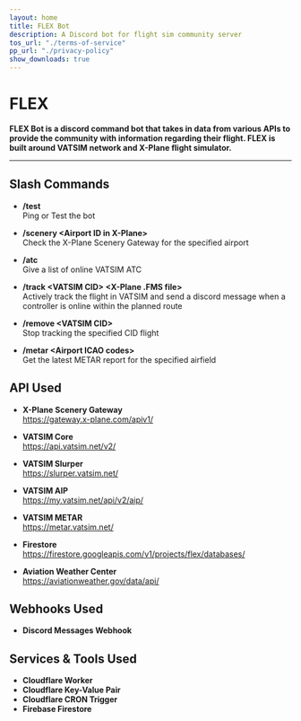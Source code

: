 ```yaml
---
layout: home
title: FLEX Bot
description: A Discord bot for flight sim community server
tos_url: "./terms-of-service"
pp_url: "./privacy-policy"
show_downloads: true
---
```


# FLEX
**FLEX Bot is a discord command bot that takes in data from various APIs to provide the community with information regarding their flight. FLEX is built around VATSIM network and X-Plane flight simulator.**  

* * *

## Slash Commands ##
* **/test**  
    Ping or Test the bot  

* **/scenery \<Airport ID in X-Plane\>**  
    Check the X-Plane Scenery Gateway for the specified airport  

* **/atc**  
    Give a list of online VATSIM ATC  

* **/track \<VATSIM CID\> \<X-Plane .FMS file\>**  
    Actively track the flight in VATSIM and send a discord message when a controller is online within the planned route  

* **/remove \<VATSIM CID\>**  
    Stop tracking the specified CID flight

* **/metar \<Airport ICAO codes\>**  
    Get the latest METAR report for the specified airfield

## API Used
- **X-Plane Scenery Gateway**  
    <a href="https://gateway.x-plane.com/apiv1/">https://gateway.x-plane.com/apiv1/</a>  

- **VATSIM Core**  
    <a href="https://api.vatsim.net/v2/">https://api.vatsim.net/v2/</a>  

- **VATSIM Slurper**  
    <a href="https://slurper.vatsim.net/">https://slurper.vatsim.net/</a>  

- **VATSIM AIP**  
    <a href="https://my.vatsim.net/api/v2/aip/">https://my.vatsim.net/api/v2/aip/</a>  

- **VATSIM METAR**  
    <a href="https://metar.vatsim.net/">https://metar.vatsim.net/</a>  

- **Firestore**  
    <a href="https://firestore.googleapis.com/v1/projects/flex/databases/">https://firestore.googleapis.com/v1/projects/flex/databases/</a>  

- **Aviation Weather Center**  
    <a href="https://aviationweather.gov/data/api/">https://aviationweather.gov/data/api/</a>  


## Webhooks Used
- **Discord Messages Webhook**

## Services & Tools Used
- **Cloudflare Worker**
- **Cloudflare Key-Value Pair**
- **Cloudflare CRON Trigger**
- **Firebase Firestore**